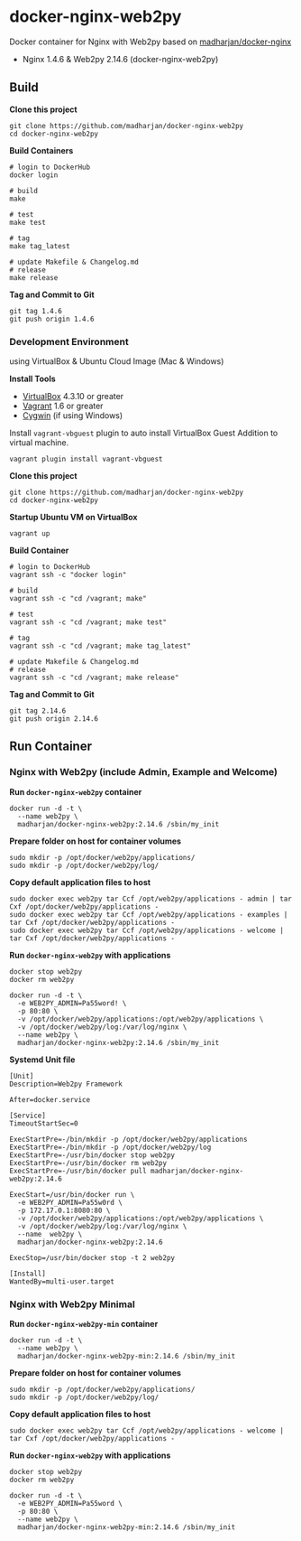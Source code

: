 # docker-nginx-web2py
Docker container for Nginx with Web2py based on [madharjan/docker-nginx](https://github.com/madharjan/docker-nginx/)

* Nginx 1.4.6 & Web2py 2.14.6 (docker-nginx-web2py)

## Build

**Clone this project**
```
git clone https://github.com/madharjan/docker-nginx-web2py
cd docker-nginx-web2py
```

**Build Containers**
```
# login to DockerHub
docker login

# build
make

# test
make test

# tag
make tag_latest

# update Makefile & Changelog.md
# release
make release
```

**Tag and Commit to Git**
```
git tag 1.4.6
git push origin 1.4.6
```

### Development Environment
using VirtualBox & Ubuntu Cloud Image (Mac & Windows)

**Install Tools**

* [VirtualBox][virtualbox] 4.3.10 or greater
* [Vagrant][vagrant] 1.6 or greater
* [Cygwin][cygwin] (if using Windows)

Install `vagrant-vbguest` plugin to auto install VirtualBox Guest Addition to virtual machine.
```
vagrant plugin install vagrant-vbguest
```

[virtualbox]: https://www.virtualbox.org/
[vagrant]: https://www.vagrantup.com/downloads.html
[cygwin]: https://cygwin.com/install.html

**Clone this project**

```
git clone https://github.com/madharjan/docker-nginx-web2py
cd docker-nginx-web2py
```

**Startup Ubuntu VM on VirtualBox**

```
vagrant up
```

**Build Container**

```
# login to DockerHub
vagrant ssh -c "docker login"  

# build
vagrant ssh -c "cd /vagrant; make"

# test
vagrant ssh -c "cd /vagrant; make test"

# tag
vagrant ssh -c "cd /vagrant; make tag_latest"

# update Makefile & Changelog.md
# release
vagrant ssh -c "cd /vagrant; make release"
```

**Tag and Commit to Git**
```
git tag 2.14.6
git push origin 2.14.6
```

## Run Container

### Nginx with Web2py (include Admin, Example and Welcome)

**Run `docker-nginx-web2py` container**
```
docker run -d -t \
  --name web2py \
  madharjan/docker-nginx-web2py:2.14.6 /sbin/my_init
```

**Prepare folder on host for container volumes**
```
sudo mkdir -p /opt/docker/web2py/applications/
sudo mkdir -p /opt/docker/web2py/log/
```

**Copy default application files to host**
```
sudo docker exec web2py tar Ccf /opt/web2py/applications - admin | tar Cxf /opt/docker/web2py/applications -
sudo docker exec web2py tar Ccf /opt/web2py/applications - examples | tar Cxf /opt/docker/web2py/applications -
sudo docker exec web2py tar Ccf /opt/web2py/applications - welcome | tar Cxf /opt/docker/web2py/applications -
```

**Run `docker-nginx-web2py` with applications**
```
docker stop web2py
docker rm web2py

docker run -d -t \
  -e WEB2PY_ADMIN=Pa55word! \
  -p 80:80 \
  -v /opt/docker/web2py/applications:/opt/web2py/applications \
  -v /opt/docker/web2py/log:/var/log/nginx \
  --name web2py \
  madharjan/docker-nginx-web2py:2.14.6 /sbin/my_init
```

**Systemd Unit file**
```
[Unit]
Description=Web2py Framework

After=docker.service

[Service]
TimeoutStartSec=0

ExecStartPre=-/bin/mkdir -p /opt/docker/web2py/applications
ExecStartPre=-/bin/mkdir -p /opt/docker/web2py/log
ExecStartPre=-/usr/bin/docker stop web2py
ExecStartPre=-/usr/bin/docker rm web2py
ExecStartPre=-/usr/bin/docker pull madharjan/docker-nginx-web2py:2.14.6

ExecStart=/usr/bin/docker run \
  -e WEB2PY_ADMIN=Pa55w0rd \
  -p 172.17.0.1:8080:80 \
  -v /opt/docker/web2py/applications:/opt/web2py/applications \
  -v /opt/docker/web2py/log:/var/log/nginx \
  --name  web2py \
  madharjan/docker-nginx-web2py:2.14.6

ExecStop=/usr/bin/docker stop -t 2 web2py

[Install]
WantedBy=multi-user.target
```

### Nginx with Web2py Minimal

**Run `docker-nginx-web2py-min` container**

```
docker run -d -t \
  --name web2py \
  madharjan/docker-nginx-web2py-min:2.14.6 /sbin/my_init
```

**Prepare folder on host for container volumes**
```
sudo mkdir -p /opt/docker/web2py/applications/
sudo mkdir -p /opt/docker/web2py/log/
```

**Copy default application files to host**
```
sudo docker exec web2py tar Ccf /opt/web2py/applications - welcome | tar Cxf /opt/docker/web2py/applications -
```

**Run `docker-nginx-web2py` with applications**
```
docker stop web2py
docker rm web2py

docker run -d -t \
  -e WEB2PY_ADMIN=Pa55word \
  -p 80:80 \
  --name web2py \
  madharjan/docker-nginx-web2py-min:2.14.6 /sbin/my_init
```

